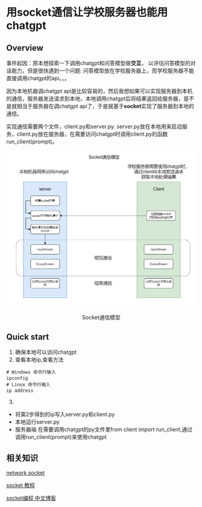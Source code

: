 # 用socket通信让学校服务器也能用chatgpt
## Overview
事件起因：原本想探索一下调用chatgpt和问答模型做**交互**， 以评估问答模型的对话能力，但是很快遇到一个问题: 问答模型放在学校服务器上，而学校服务器不能直接调用chatgpt的api。。。

因为本地机器调chatgpt api是比较容易的，然后我想如果可以实现服务器到本机的通信，服务器发送请求到本地，本地调用chatgpt后将结果返回给服务器，是不是就相当于服务器在调chatgpt api了，于是就基于**socket**实现了服务器到本地的通信。

实现通信需要两个文件，client.py和server.py. server.py放在本地用来启动服务，client.py放在服务器，在需要访问chatgpt时调用client.py的函数run_client(prompt)。




![Socket通信模型](assets/socket通信模型.jpg)
<center>Socket通信模型</center>


## Quick start
1. 确保本地可以访问chatgpt
2. 查看本地ip,查看方法
```shell
# Windows 命令行输入
ipconfig
# Linux 命令行输入
ip address
```
3. 

   * 将第2步得到的ip写入server.py和client.py
   * 本地运行server.py
   * 服务器端 在需要调用chatgpt的py文件里from client import run_client,通过调用run_client(prompt)来使用chatgpt


## 相关知识
[network socket](https://en.wikipedia.org/wiki/Network_socket)

[socket 教程](https://realpython.com/python-sockets/)

[socket编程 中文博客](https://blog.csdn.net/Dustinthewine/article/details/127631711)